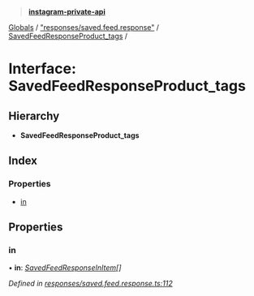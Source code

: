 > **[instagram-private-api](../README.md)**

[Globals](../globals.md) / ["responses/saved.feed.response"](../modules/_responses_saved_feed_response_.md) / [SavedFeedResponseProduct_tags](_responses_saved_feed_response_.savedfeedresponseproduct_tags.md) /

# Interface: SavedFeedResponseProduct_tags

## Hierarchy

* **SavedFeedResponseProduct_tags**

## Index

### Properties

* [in](_responses_saved_feed_response_.savedfeedresponseproduct_tags.md#in)

## Properties

###  in

• **in**: *[SavedFeedResponseInItem](_responses_saved_feed_response_.savedfeedresponseinitem.md)[]*

*Defined in [responses/saved.feed.response.ts:112](https://github.com/Nerixyz/instagram-private-api/blob/e5037ee/src/responses/saved.feed.response.ts#L112)*